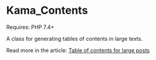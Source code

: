 Kama_Contents
=============

Requires: PHP 7.4+

A class for generating tables of contents in large texts.

Read more in the article: [Table of contents for large posts](https://wp-kama.com/2216/kama_contents)
